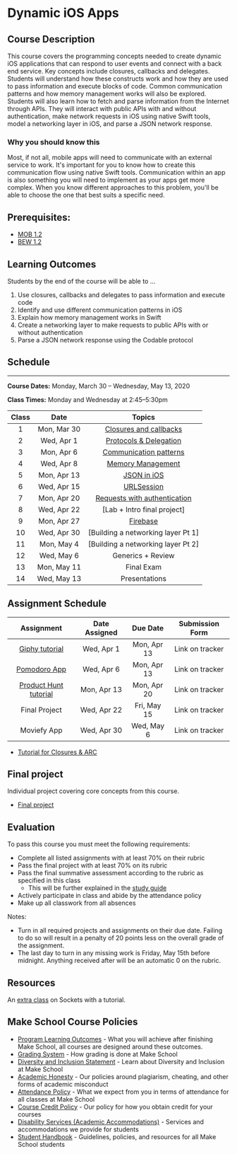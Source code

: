 # Dynamic iOS Apps

## Course Description

This course covers the programming concepts needed to create dynamic iOS applications that can respond to user events and connect with a back end service. Key concepts include closures, callbacks and delegates. Students will understand how these constructs work and how they are used to pass information and execute blocks of code. Common communication patterns and how memory management works will also be explored. Students will also learn how to fetch and parse information from the Internet through APIs. They will interact with public APIs with and without authentication, make network requests in iOS using native Swift tools, model a networking layer in iOS, and parse a JSON network response.

### Why you should know this

Most, if not all, mobile apps will need to communicate with an external service to work. It's important for you to know how to create this communication flow using native Swift tools. Communication within an app is also something you will need to implement as your apps get more complex. When you know different approaches to this problem, you'll be able to choose the one that best suits a specific need.

## Prerequisites:  

- [MOB 1.2](https://github.com/Make-School-Courses/MOB-1.2-Introduction-to-iOS-Development-in-Swift)
- [BEW 1.2]()

## Learning Outcomes

Students by the end of the course will be able to ...

1. Use closures, callbacks and delegates to pass information and execute code
1. Identify and use different communication patterns in iOS
1. Explain how memory management works in Swift
1. Create a networking layer to make requests to public APIs with or without authentication
1. Parse a JSON network response using the Codable protocol

## Schedule
---
**Course Dates:** Monday, March 30 – Wednesday, May 13, 2020

**Class Times:** Monday and Wednesday at 2:45–5:30pm

| Class |     Date     |                 Topics                  |  
|:-----:|:------------:|:---------------------------------------:|
|  1  |  Mon, Mar 30   | [Closures and callbacks]                |  
|  2  |  Wed, Apr 1    | [Protocols & Delegation]                |
|  3  |  Mon, Apr 6    | [Communication patterns]                |  
|  4  |  Wed, Apr 8    | [Memory Management]                     |
|  5  |  Mon, Apr 13   | [JSON in iOS]                           |              
|  6  |  Wed, Apr 15   | [URLSession]                            |
|  7  |  Mon, Apr 20   | [Requests with authentication]          |
|  8  |  Wed, Apr 22   | [Lab + Intro final project]             |
|  9  |  Mon, Apr 27   | [Firebase]                              |
|  10 |  Wed, Apr 30   | [Building a networking layer Pt 1]      |       
|  11 |  Mon, May 4    | [Building a networking layer Pt 2]      |                  
|  12 |  Wed, May 6    | Generics + Review                       |                    
|  13 |  Mon, May 11   | Final Exam                              |                    
|  14 |  Wed, May 13   | Presentations                           |                     

[Closures and callbacks]: Lessons/Lesson2/Lesson2.md
[Protocols & Delegation]: Lessons/Lesson3/Lesson3.md
[Communication patterns]: Lessons/Lesson4/Lesson4.md
[Memory Management]: Lessons/Lesson5/Lesson5.md
[JSON in iOS]: Lessons/Lesson6/Lesson6.md
[URLSession]: Lessons/Lesson7/Lesson7.md
[Requests with authentication]: Lessons/Lesson8/Lesson8.md
[Building a networking domain]: Lessons/Lesson9/Lesson9.md
[Firebase]: Lessons/Lesson10/Lesson10.md

## Assignment Schedule

|         Assignment             | Date Assigned |   Due Date   |            Submission Form           |
|:------------------------------:|:-------------:|:------------:|:------------------------------------:|
| [Giphy tutorial]               |  Wed, Apr 1   |  Mon, Apr 13 | Link on tracker                      |
| [Pomodoro App]                 |  Wed, Apr 6   |  Mon, Apr 13 | Link on tracker                      |
| [Product Hunt tutorial]        |  Mon, Apr 13  |  Mon, Apr 20 | Link on tracker                      |
| Final Project                  |  Wed, Apr 22  |  Fri, May 15 | Link on tracker                      |
| Moviefy App                    |  Wed, Apr 30  |  Wed, May 6  | Link on tracker                      |

[Pomodoro App]:(https://github.com/amelinagzz/pom-starter)
[Giphy tutorial]:()
[Product Hunt tutorial]:(https://www.makeschool.com/academy/track/product-hunt-api-tutorial)
[Moviefy App]:()
[Final project]:()

- [Tutorial for Closures & ARC](https://github.com/MakeSchool-Tutorials/Functions-Closures-and-ARC)

## Final project

Individual project covering core concepts from this course.
- [Final project](Projects/FinalProject.md)

## Evaluation

To pass this course you must meet the following requirements:

- Complete all listed assignments with at least 70% on their rubric
- Pass the final project with at least 70% on its rubric
- Pass the final summative assessment according to the rubric as specified in this class
    - This will be further explained in the [study guide](ADD_STUDY_GUIDE_LNK)
- Actively participate in class and abide by the attendance policy
- Make up all classwork from all absences

Notes:
- Turn in all required projects and assignments on their due date. Failing to do so will result in a penalty of 20 points less on the overall grade of the assignment.
- The last day to turn in any missing work is Friday, May 15th before midnight. Anything received after will be an automatic 0 on the rubric.

## Resources

An [extra class](Lessons/Lesson11.md) on Sockets with a tutorial.

## Make School Course Policies

- [Program Learning Outcomes](https://make.sc/program-learning-outcomes) - What you will achieve after finishing Make School, all courses are designed around these outcomes.
- [Grading System](https://make.sc/grading-system) - How grading is done at Make School
- [Diversity and Inclusion Statement](https://make.sc/diversity-and-inclusion-statement) - Learn about Diversity and Inclusion at Make School
- [Academic Honesty](https://make.sc/academic-honesty-policy) - Our policies around plagiarism, cheating, and other forms of academic misconduct
- [Attendance Policy](https://make.sc/attendance-policy) - What we expect from you in terms of attendance for all classes at Make School
- [Course Credit Policy](https://make.sc/course-credit-policy) - Our policy for how you obtain credit for your courses
- [Disability Services (Academic Accommodations)](https://make.sc/disability-services) - Services and accommodations we provide for students
- [Student Handbook](https://make.sc/student-handbook) - Guidelines, policies, and resources for all Make School students
